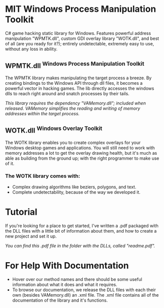 # MIT Windows Process Manipulation Toolkit
C# game hacking static library for Windows. Features powerful address manipulation "WPMTK.dll", custom GDI overlay library "WOTK.dll", and best of all (are you ready for it?); entirely undetectable, extremely easy to use, without any loss in ability.

## WPMTK.dll <sup>Windows Process Manipulation Toolkit</sup>
The WPMTK library makes manipulating the target process a breeze. By creating bindings to the Windows API through dll files, it becomes a powerful vector in hacking games. The lib directly accesses the windows dlls to reach right around and snatch processes by their tails.

_This library requires the dependency "VAMemory.dll"; included when released. VAMemory simplifies the reading and writing of memory addresses within the target process._

## WOTK.dll <sup>Windows Overlay Toolkit</sup>
The WOTK library enables you to create complex overlays for your Windows desktop games and applications. You will still need to work with memory addresses a lot to get the overlay drawing health, but it's much as able as building from the ground up; with the right programmer to make use of it.

### The WOTK library comes with:
* Complex drawing algorithms like beziers, polygons, and text.
* Complete undetectability, because of the way we developed it.

# Tutorial
If you're looking for a place to get started, I've written a .pdf packaged with the DLL files with a little bit of information about them, and how to create a new project and set it up.

_You can find this .pdf file in the folder with the DLLs, called "readme.pdf"._

# For Help With Documentation
* Hover over our method names and there should be some useful information about what it does and what it requires.
* To browse our documentation, we release the DLL files with each their own (besides VAMemory.dll) an .xml file. The .xml file contains all of the documentation of the library and it's functions.
